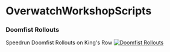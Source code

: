 # OverwatchWorkshopScripts

### Doomfist Rollouts
Speedrun Doomfist Rollouts on King's Row
[![Doomfist Rollouts](https://user-images.githubusercontent.com/47000850/84573301-b05ac280-ad6d-11ea-9778-25e6518ccb81.png)](https://www.youtube.com/watch?v=jfqOKd60c1k)

